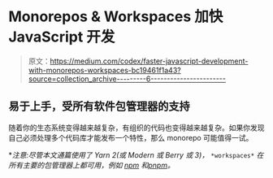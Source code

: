 # Monorepos & Workspaces 加快 JavaScript 开发

> 原文：<https://medium.com/codex/faster-javascript-development-with-monorepos-workspaces-bc19461f1a43?source=collection_archive---------6----------------------->

## 易于上手，受所有软件包管理器的支持

随着你的生态系统变得越来越复杂，有组织的代码也变得越来越复杂。如果你发现自己必须处理多个代码库才能发布一个特性，那么 monorepo 可能值得一试。

**注意:尽管本文通篇使用了 Yarn 2(或 Modern 或 Berry 或 3)，* `*workspaces*` *在所有主要的包管理器上都可用，例如* [*npm*](https://docs.npmjs.com/cli/v7/using-npm/workspaces) *和*[*pnpm*](https://pnpm.io/workspaces)*。*